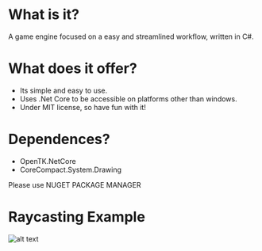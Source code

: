 # What is it?
A game engine focused on a easy and streamlined workflow, written in C#. 

# What does it offer?
- Its simple and easy to use.
- Uses .Net Core to be accessible on platforms other than windows. 
- Under MIT license, so have fun with it!

# Dependences?
- OpenTK.NetCore
- CoreCompact.System.Drawing

Please use NUGET PACKAGE MANAGER

# Raycasting Example
![alt text](https://i.imgur.com/OPpvQep.gif)
